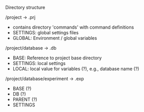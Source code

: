 Directory structure

/project -> .prj
 - contains directory 'commands' with command definitions
 - SETTINGS: global settings files
 - GLOBAL: Environment / global variables

 /project/database -> .db
 - BASE: Reference to project base directory
 - SETTINGS: local settings
 - LOCAL: local value for variables (?), e.g., database name (?)

/project/database/experiment -> .exp
 - BASE (?)
 - DB (?)
 - PARENT (?)
 - SETTINGS

